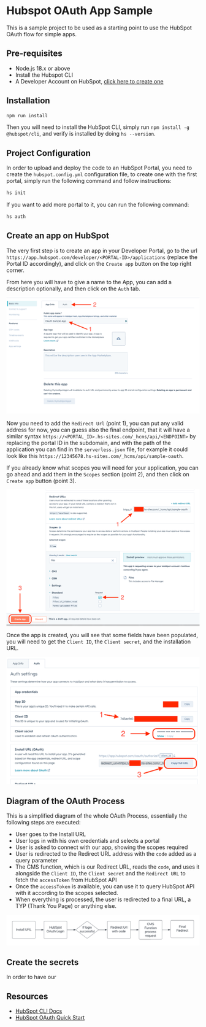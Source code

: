 # Hubspot OAuth App Sample

This is a sample project to be used as a starting point to use the HubSpot OAuth flow for simple apps.

## Pre-requisites

- Node.js 18.x or above
- Install the Hubspot CLI
- A Developer Account on HubSpot, [click here to create one](https://developers.hubspot.com/get-started)

## Installation

```sh
npm run install
```

Then you will need to install the HubSpot CLI, simply run `npm install -g @hubspot/cli`, and verify is installed by doing `hs --version`.

## Project Configuration

In order to upload and deploy the code to an HubSpot Portal, you need to create the `hubspot.config.yml` configuration file, to create one with the first portal, simply run the following command and follow instructions:

```sh
hs init
```

If you want to add more portal to it, you can run the following command:

```sh
hs auth
```

## Create an app on HubSpot

The very first step is to create an app in your Developer Portal, go to the url `https://app.hubspot.com/developer/<PORTAL-ID>/applications` (replace the Portal ID accordingly), and click on the `Create app` button on the top right corner.

From here you will have to give a name to the App, you can add a description optionally, and then click on the `Auth` tab.

![Create App Step 1](./docs/assets/create_app_1.png)

Now you need to add the `Redirect Url` (point 1), you can put any valid address for now, you can guess also the final endpoint, that it will have a similar syntax `https://<PORTAL_ID>.hs-sites.com/_hcms/api/<ENDPOINT>` by replacing the portal ID in the subdomain, and with the path of the application you can find in the `serverless.json` file, for example it could look like this `https://12345678.hs-sites.com/_hcms/api/sample-oauth`.

If you already know what scopes you will need for your application, you can go ahead and add them in the `Scopes` section (point 2), and then click on `Create app` button (point 3).

![Create App Step 2](./docs/assets/create_app_2.png)

Once the app is created, you will see that some fields have been populated, you will need to get the `Client ID`, the `Client secret`, and the installation URL.

![Create App Step 3](./docs/assets/create_app_3.png)

## Diagram of the OAuth Process

This is a simplified diagram of the whole OAuth Process, essentially the following steps are executed:

- User goes to the Install URL
- User logs in with his own credentials and selects a portal
- User is asked to connect with our app, showing the scopes required
- User is redirected to the Redirect URL address with the `code` added as a query parameter
- The CMS function, which is our Redirect URL, reads the `code`, and uses it alongside the `Client ID`, the `Client secret` and the `Redirect URL` to fetch the `accessToken` from HubSpot API
- Once the `accessToken` is available, you can use it to query HubSpot API with it according to the scopes selected.
- When everything is processed, the user is redirected to a final URL, a TYP (Thank You Page) or anything else.

![OAuth Process](./docs/assets/OAuth-Process.png)

## Create the secrets

In order to have our 


## Resources

- [HubSpot CLI Docs](https://developers.hubspot.com/docs/cms/developer-reference/local-development-cli)
- [HubSpot OAuth Quick Start](https://developers.hubspot.com/docs/api/oauth-quickstart-guide)